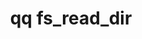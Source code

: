 ---
category: fs
command: fs_read_dir
keywords: qq, qq_cli, fs_read_dir
optional_options:
- alternate: []
  help: Directory path
  name: --path
  required: false
- alternate: []
  help: Directory ID
  name: --id
  required: false
- alternate: []
  help: REST API pagination size to use. This affects the number of API calls made,
    and the structure of the resulting JSON output, but does not affect what entries
    are returned. Note that the system may impose an upper limit on the page size.
  name: --page-size
  required: false
- alternate: []
  help: Snapshot ID to read from
  name: --snapshot
  required: false
- alternate: []
  help: SMB style match pattern.
  name: --smb-pattern
  required: false
permalink: /qq-cli-command-guide/fs/fs_read_dir.html
positional_options: []
sidebar: qq_cli_command_reference_sidebar
summary: This section explains how to use the <code>qq fs_read_dir</code> command.
synopsis: Read directory
title: qq fs_read_dir
usage: "qq fs_read_dir [-h] (--path PATH | --id ID) [--page-size PAGE_SIZE] [--snapshot\
  \ SNAPSHOT]\n    [--smb-pattern SMB_PATTERN]"

---